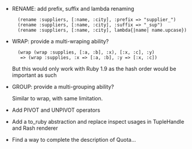 * RENAME: add prefix, suffix and lambda renaming
  
        (rename :suppliers, [:name, :city], :prefix => "supplier_")
        (rename :suppliers, [:name, :city], :suffix => "_sup")
        (rename :suppliers, [:name, :city], lambda{|name| name.upcase}) 

* WRAP: provide a multi-wraping ability?

        (wrap (wrap :supplies, [:a, :b], :x), [:x, :c], :y)
         => (wrap :supplies, :x => [:a, :b], :y => [:x, :c])

    But this would only work with Ruby 1.9 as the hash order would be important
    as such

* GROUP: provide a multi-grouping ability?

    Similar to wrap, with same limitation.
  
* Add PIVOT and UNPIVOT operators

* Add a to_ruby abstraction and replace inspect usages in TupleHandle and
  Rash renderer

* Find a way to complete the description of Quota...  